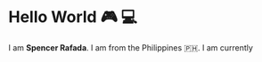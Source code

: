 # Hello World :video_game: :computer:

I am **Spencer Rafada**. I am from the Philippines :philippines:. I am currently 